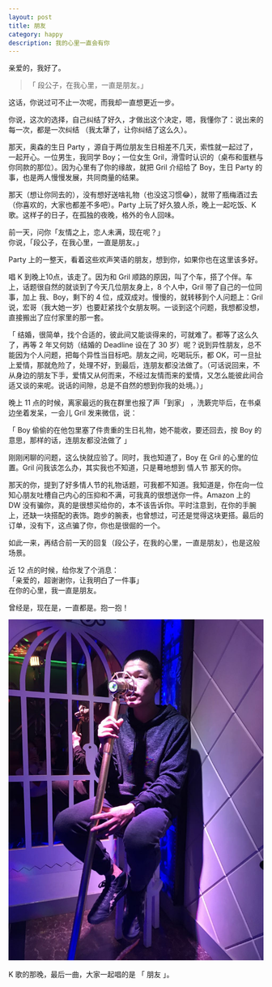 ```yaml
---
layout: post
title: 朋友
category: happy
description: 我的心里一直会有你
---
```


亲爱的，我好了。

> 「 段公子，在我心里，一直是朋友。」 

这话，你说过可不止一次呢，而我却一直想更近一步。  

你说，这次的选择，自己纠结了好久，才做出这个决定，嗯，我懂你了：说出来的每一次，都是一次纠结 （我太犟了，让你纠结了这么久）。  

那天，奥森的生日 Party ，源自于两位朋友生日相差不几天，索性就一起过了，一起开心。一位男生，我同学 Boy；一位女生 Gril，滑雪时认识的（桌布和蛋糕与你同款的那位）。因为心里有了你的缘故，就把 Gril 介绍给了 Boy，生日 Party 的事，也是两人慢慢发展，共同商量的结果。

那天（想让你同去的），没有想好送啥礼物（也没这习惯😂），就带了瓶梅酒过去（你喜欢的，大家也都差不多吧）。Party 上玩了好久狼人杀，晚上一起吃饭、K 歌。这样子的日子，在孤独的夜晚，格外的令人回味。

前一天，问你「友情之上，恋人未满，现在呢？」  
你说，「段公子，在我心里，一直是朋友。」

Party 上的一整天，看着这些欢声笑语的朋友，想到你，如果你也在这里该多好。  

唱 K 到晚上10点，该走了。因为和 Gril 顺路的原因，叫了个车，搭了个伴。车上，话题很自然的就谈到了今天几位朋友身上，8 个人中，Gril 带了自己的一位同事，加上 我、Boy，剩下的 4 位，成双成对。慢慢的，就转移到个人问题上：Gril 说，宏哥（我大她一岁）也要赶紧找个女朋友啊。一谈到这个问题，我想都没想，直接搬出了应付家里的那一套。

「 结婚，很简单，找个合适的，彼此间又能谈得来的，可就难了。都等了这么久了，再等 2 年又何妨（结婚的 Deadline 设在了 30 岁）呢？说到异性朋友，总不能因为个人问题，把每个异性当目标吧。朋友之间，吃喝玩乐，都 OK，可一旦扯上爱情，那就危险了，处理不好，到最后，连朋友都没法做了。（可话说回来，不从身边的朋友下手，爱情又从何而来，不经过友情而来的爱情，又怎么能彼此间合适又谈的来呢。说话的间隙，总是不自然的想到你我的处境。）」

晚上 11 点的时候，离家最远的我在群里也报了声「到家」 ，洗簌完毕后，在书桌边坐着发呆，一会儿 Gril 发来微信，说：

「 Boy 偷偷的在他包里塞了件贵重的生日礼物，她不能收，要还回去，按 Boy 的意思，那样的话，连朋友都没法做了 」

刚刚闲聊的问题，这么快就应验了。同时，我也知道了，Boy 在 Gril 的心里的位置。Gril 问我该怎么办，其实我也不知道，只是蓦地想到 情人节 那天的你。

那天的你，提到了好多情人节的礼物话题，可我都不知道。我知道是，你在向一位知心朋友吐槽自己内心的压抑和不满，可我真的很想送你一件。Amazon 上的 DW 没有骗你，真的是很想买给你的，本不该告诉你。平时注意到，在你的手腕上，还缺一块搭配的表饰。跑步的腕表，也曾想过，可还是觉得这块更搭。最后的订单，没有下，这点骗了你，你也是很倔的一个。

如此一来，再结合前一天的回复（段公子，在我的心里，一直是朋友），也是这般场景。

近 12 点的时候，给你发了个消息：  
「亲爱的，超谢谢你，让我明白了一件事」  
在你的心里，我一直是朋友。  

曾经是，现在是，一直都是。抱一抱！

![](/images/2017_03/sing.jpeg)

K 歌的那晚，最后一曲，大家一起唱的是 「 朋友 」。

